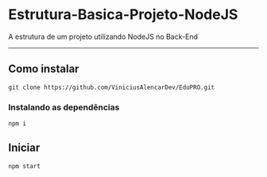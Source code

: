 # Estrutura-Basica-Projeto-NodeJS
A estrutura de um projeto utilizando NodeJS no Back-End

---

## Como instalar
```git
git clone https://github.com/ViniciusAlencarDev/EduPRO.git
```

### Instalando as dependências
```npm
npm i
```

## Iniciar
```npm
npm start
```
